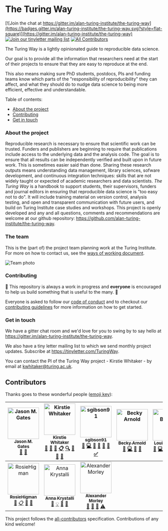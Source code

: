 # The Turing Way
[![Join the chat at https://gitter.im/alan-turing-institute/the-turing-way](https://badges.gitter.im/alan-turing-institute/the-turing-way.svg?style=flat-square)](https://gitter.im/alan-turing-institute/the-turing-way) [![Join our tinyletter mailing list](https://img.shields.io/badge/receive-our%20newsletter%20❤%EF%B8%8F-blueviolet.svg?style=flat-square)](https://tinyletter.com/TuringWay) [![All Contributors](https://img.shields.io/badge/all_contributors-10-orange.svg?style=flat-square)](#contributors) 

The Turing Way is a lightly opinionated guide to reproducible data science.

Our goal is to provide all the information that researchers need at the start of their projects to ensure that they are easy to reproduce at the end.

This also means making sure PhD students, postdocs, PIs and funding teams know which parts of the "responsibility of reproducibility" they can affect, and what they should do to nudge data science to being more efficient, effective and understandable.

Table of contents:
* [About the project](#about-the-project)
* [Contributing](#contributing)
* [Get in touch](#get-in-touch)

### About the project

Reproducible research is necessary to ensure that scientific work can be trusted.
Funders and publishers are beginning to require that publications include access to the underlying data and the analysis code.
The goal is to ensure that all results can be independently verified and built upon in future work.
This is sometimes easier said than done.
Sharing these research outputs means understanding data management, library sciences, sofware development, and continuous integration techniques: skills that are not widely taught or expected of academic researchers and data scientists.
*The Turing Way* is a handbook to support students, their supervisors, funders and journal editors in ensuring that reproducible data science is "too easy not to do".
It will include training material on version control, analysis testing, and open and transparent communication with future users, and build on Turing Institute case studies and workshops.
This project is openly developed and any and all questions, comments and recommendations are welcome at our github repository: https://github.com/alan-turing-institute/the-turing-way.

### The team

This is the (part of) the project team planning work at the Turing Institute. For more on how to contact us, see the [ways of working document](ways_of_working.md).

![Team photo](/figures/TuringWayTeam.jpg)


### Contributing 

:construction: This repository is always a work in progress and **everyone** is encouraged to help us build something that is useful to the many. :construction:

Everyone is asked to follow our [code of conduct](CODE_OF_CONDUCT.md) and to checkout our [contributing guidelines](CONTRIBUTING.md) for more information on how to get started.

### Get in touch

We have a gitter chat room and we'd love for you to swing by to say hello at https://gitter.im/alan-turing-institute/the-turing-way.

We also have a tiny letter mailing list to which we send monthly project updates.
Subscribe at https://tinyletter.com/TuringWay.

You can contact the PI of the Turing Way project - Kirstie Whitaker - by email at [kwhitaker@turing.ac.uk](mailto:kwhitaker@turing.ac.uk).


## Contributors

Thanks goes to these wonderful people ([emoji key](https://github.com/all-contributors/all-contributors#emoji-key)):

<!-- ALL-CONTRIBUTORS-LIST:START - Do not remove or modify this section -->
<!-- prettier-ignore -->
| [<img src="https://avatars3.githubusercontent.com/u/20327215?v=4" width="100px;" alt="Jason M. Gates"/><br /><sub><b>Jason M. Gates</b></sub>](https://github.com/jmgate)<br />[📖](https://github.com/alan-turing-institute/the-turing-way/commits?author=jmgate "Documentation") [👀](#review-jmgate "Reviewed Pull Requests") | [<img src="https://avatars1.githubusercontent.com/u/3626306?v=4" width="100px;" alt="Kirstie Whitaker"/><br /><sub><b>Kirstie Whitaker</b></sub>](https://whitakerlab.github.io)<br />[💬](#question-KirstieJane "Answering Questions") [📖](https://github.com/alan-turing-institute/the-turing-way/commits?author=KirstieJane "Documentation") [🎨](#design-KirstieJane "Design") [📋](#eventOrganizing-KirstieJane "Event Organizing") [🔍](#fundingFinding-KirstieJane "Funding Finding") [🤔](#ideas-KirstieJane "Ideas, Planning, & Feedback") [👀](#review-KirstieJane "Reviewed Pull Requests") [📢](#talk-KirstieJane "Talks") | [<img src="https://avatars2.githubusercontent.com/u/44771837?v=4" width="100px;" alt="sgibson91"/><br /><sub><b>sgibson91</b></sub>](https://github.com/sgibson91)<br />[💬](#question-sgibson91 "Answering Questions") [💻](https://github.com/alan-turing-institute/the-turing-way/commits?author=sgibson91 "Code") [📖](https://github.com/alan-turing-institute/the-turing-way/commits?author=sgibson91 "Documentation") [🔧](#tool-sgibson91 "Tools") [👀](#review-sgibson91 "Reviewed Pull Requests") [📢](#talk-sgibson91 "Talks") [✅](#tutorial-sgibson91 "Tutorials") | [<img src="https://avatars1.githubusercontent.com/u/20441134?v=4" width="100px;" alt="Becky Arnold"/><br /><sub><b>Becky Arnold</b></sub>](https://github.com/r-j-arnold)<br />[💬](#question-r-j-arnold "Answering Questions") [💻](https://github.com/alan-turing-institute/the-turing-way/commits?author=r-j-arnold "Code") [📖](https://github.com/alan-turing-institute/the-turing-way/commits?author=r-j-arnold "Documentation") [👀](#review-r-j-arnold "Reviewed Pull Requests") | [<img src="https://avatars1.githubusercontent.com/u/25640708?v=4" width="100px;" alt="Louise Bowler"/><br /><sub><b>Louise Bowler</b></sub>](https://github.com/LouiseABowler)<br />[💬](#question-LouiseABowler "Answering Questions") [💻](https://github.com/alan-turing-institute/the-turing-way/commits?author=LouiseABowler "Code") [📖](https://github.com/alan-turing-institute/the-turing-way/commits?author=LouiseABowler "Documentation") [💡](#example-LouiseABowler "Examples") [📋](#eventOrganizing-LouiseABowler "Event Organizing") [👀](#review-LouiseABowler "Reviewed Pull Requests") | [<img src="https://avatars1.githubusercontent.com/u/1448859?v=4" width="100px;" alt="Tim Head"/><br /><sub><b>Tim Head</b></sub>](https://github.com/betatim)<br />[💬](#question-betatim "Answering Questions") [🤔](#ideas-betatim "Ideas, Planning, & Feedback") | [<img src="https://avatars0.githubusercontent.com/u/8457675?v=4" width="100px;" alt="Patricia Herterich"/><br /><sub><b>Patricia Herterich</b></sub>](https://github.com/pherterich)<br />[💬](#question-pherterich "Answering Questions") [📖](https://github.com/alan-turing-institute/the-turing-way/commits?author=pherterich "Documentation") [👀](#review-pherterich "Reviewed Pull Requests") [🖋](#content-pherterich "Content") |
| :---: | :---: | :---: | :---: | :---: | :---: | :---: |
| [<img src="https://avatars2.githubusercontent.com/u/15738325?v=4" width="100px;" alt="RosieHigman"/><br /><sub><b>RosieHigman</b></sub>](https://github.com/rosiehigman)<br />[💬](#question-rosiehigman "Answering Questions") [📋](#eventOrganizing-rosiehigman "Event Organizing") [👀](#review-rosiehigman "Reviewed Pull Requests") [🤔](#ideas-rosiehigman "Ideas, Planning, & Feedback") | [<img src="https://avatars1.githubusercontent.com/u/5583057?v=4" width="100px;" alt="Anna Krystalli"/><br /><sub><b>Anna Krystalli</b></sub>](https://www.annakrystalli.me/)<br />[💬](#question-annakrystalli "Answering Questions") [💡](#example-annakrystalli "Examples") [👀](#review-annakrystalli "Reviewed Pull Requests") [🤔](#ideas-annakrystalli "Ideas, Planning, & Feedback") | [<img src="https://avatars2.githubusercontent.com/u/13655521?v=4" width="100px;" alt="Alexander Morley"/><br /><sub><b>Alexander Morley</b></sub>](http://alexmorley.me)<br />[💬](#question-alexmorley "Answering Questions") [👀](#review-alexmorley "Reviewed Pull Requests") [🤔](#ideas-alexmorley "Ideas, Planning, & Feedback") [⚠️](https://github.com/alan-turing-institute/the-turing-way/commits?author=alexmorley "Tests") |
<!-- ALL-CONTRIBUTORS-LIST:END -->

This project follows the [all-contributors](https://github.com/all-contributors/all-contributors) specification. Contributions of any kind welcome!
